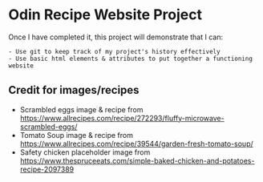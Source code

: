 # Odin Recipe Website Project

Once I have completed it, this project will demonstrate that I can:

    - Use git to keep track of my project's history effectively
    - Use basic html elements & attributes to put together a functioning website

## Credit for images/recipes

* Scrambled eggs image & recipe from https://www.allrecipes.com/recipe/272293/fluffy-microwave-scrambled-eggs/
* Tomato Soup image & recipe from https://www.allrecipes.com/recipe/39544/garden-fresh-tomato-soup/
* Safety chicken placeholder image from https://www.thespruceeats.com/simple-baked-chicken-and-potatoes-recipe-2097389